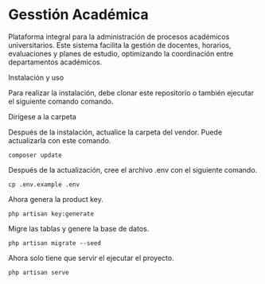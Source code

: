 # Gesstión Académica
Plataforma integral para la administración de procesos académicos universitarios. Este sistema facilita la gestión de docentes, horarios, evaluaciones y planes de estudio, optimizando la coordinación entre departamentos académicos.

Instalación y uso

Para realizar la instalación, debe clonar este repositorio o también ejecutar el siguiente comando comando.

Dirígese a la carpeta

Después de la instalación, actualice la carpeta del vendor. Puede actualizarla con este comando.

```composer update```

Después de la actualización, cree el archivo .env con el siguiente comando.

```cp .env.example .env```

Ahora genera la product key.

```php artisan key:generate```

Migre las tablas y genere la base de datos.


```php artisan migrate --seed```

Ahora solo tiene que servir el ejecutar el proyecto.

```php artisan serve```

